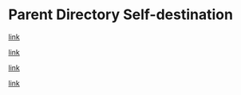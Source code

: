 # Parent Directory Self-destination

<!-- ✓ GOOD: Different file with same name in different dir -->
[link](../other/parent-dir-input.md#fragment)

<!-- ✓ GOOD: Different file with same name in different dir without fragment -->
[link](../other/parent-dir-input.md)

<!-- ✓ GOOD: Different file with same name in different dir -->
[link](../no-self-destination/parent-dir-input.md#fragment)

<!-- ✓ GOOD: Different file with same name in different dir without fragment -->
[link](../no-self-destination/parent-dir-input.md)
